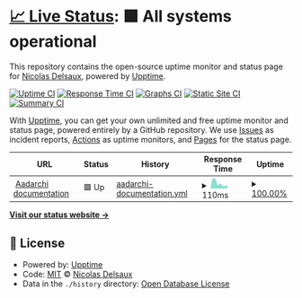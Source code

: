 # [📈 Live Status](https://Riduidel.github.io/aadarchi-upptime): <!--live status--> **🟩 All systems operational**

This repository contains the open-source uptime monitor and status page for [Nicolas Delsaux](http://riduidel.wordpress.com), powered by [Upptime](https://github.com/upptime/upptime).

[![Uptime CI](https://github.com/Riduidel/aadarchi-upptime/workflows/Uptime%20CI/badge.svg)](https://github.com/Riduidel/aadarchi-upptime/actions?query=workflow%3A%22Uptime+CI%22)
[![Response Time CI](https://github.com/Riduidel/aadarchi-upptime/workflows/Response%20Time%20CI/badge.svg)](https://github.com/Riduidel/aadarchi-upptime/actions?query=workflow%3A%22Response+Time+CI%22)
[![Graphs CI](https://github.com/Riduidel/aadarchi-upptime/workflows/Graphs%20CI/badge.svg)](https://github.com/Riduidel/aadarchi-upptime/actions?query=workflow%3A%22Graphs+CI%22)
[![Static Site CI](https://github.com/Riduidel/aadarchi-upptime/workflows/Static%20Site%20CI/badge.svg)](https://github.com/Riduidel/aadarchi-upptime/actions?query=workflow%3A%22Static+Site+CI%22)
[![Summary CI](https://github.com/Riduidel/aadarchi-upptime/workflows/Summary%20CI/badge.svg)](https://github.com/Riduidel/aadarchi-upptime/actions?query=workflow%3A%22Summary+CI%22)

With [Upptime](https://upptime.js.org), you can get your own unlimited and free uptime monitor and status page, powered entirely by a GitHub repository. We use [Issues](https://github.com/Riduidel/aadarchi-upptime/issues) as incident reports, [Actions](https://github.com/Riduidel/aadarchi-upptime/actions) as uptime monitors, and [Pages](https://Riduidel.github.io/aadarchi-upptime) for the status page.

<!--start: status pages-->
<!-- This summary is generated by Upptime (https://github.com/upptime/upptime) -->
<!-- Do not edit this manually, your changes will be overwritten -->
<!-- prettier-ignore -->
| URL | Status | History | Response Time | Uptime |
| --- | ------ | ------- | ------------- | ------ |
| <img alt="" src="https://icons.duckduckgo.com/ip3/riduidel.github.io.ico" height="13"> [Aadarchi documentation](https://riduidel.github.io/aadarchi/) | 🟩 Up | [aadarchi-documentation.yml](https://github.com/Riduidel/aadarchi-upptime/commits/HEAD/history/aadarchi-documentation.yml) | <details><summary><img alt="Response time graph" src="./graphs/aadarchi-documentation/response-time-week.png" height="20"> 110ms</summary><br><a href="https://Riduidel.github.io/aadarchi-upptime/history/aadarchi-documentation"><img alt="Response time 137" src="https://img.shields.io/endpoint?url=https%3A%2F%2Fraw.githubusercontent.com%2FRiduidel%2Faadarchi-upptime%2FHEAD%2Fapi%2Faadarchi-documentation%2Fresponse-time.json"></a><br><a href="https://Riduidel.github.io/aadarchi-upptime/history/aadarchi-documentation"><img alt="24-hour response time 95" src="https://img.shields.io/endpoint?url=https%3A%2F%2Fraw.githubusercontent.com%2FRiduidel%2Faadarchi-upptime%2FHEAD%2Fapi%2Faadarchi-documentation%2Fresponse-time-day.json"></a><br><a href="https://Riduidel.github.io/aadarchi-upptime/history/aadarchi-documentation"><img alt="7-day response time 110" src="https://img.shields.io/endpoint?url=https%3A%2F%2Fraw.githubusercontent.com%2FRiduidel%2Faadarchi-upptime%2FHEAD%2Fapi%2Faadarchi-documentation%2Fresponse-time-week.json"></a><br><a href="https://Riduidel.github.io/aadarchi-upptime/history/aadarchi-documentation"><img alt="30-day response time 141" src="https://img.shields.io/endpoint?url=https%3A%2F%2Fraw.githubusercontent.com%2FRiduidel%2Faadarchi-upptime%2FHEAD%2Fapi%2Faadarchi-documentation%2Fresponse-time-month.json"></a><br><a href="https://Riduidel.github.io/aadarchi-upptime/history/aadarchi-documentation"><img alt="1-year response time 140" src="https://img.shields.io/endpoint?url=https%3A%2F%2Fraw.githubusercontent.com%2FRiduidel%2Faadarchi-upptime%2FHEAD%2Fapi%2Faadarchi-documentation%2Fresponse-time-year.json"></a></details> | <details><summary><a href="https://Riduidel.github.io/aadarchi-upptime/history/aadarchi-documentation">100.00%</a></summary><a href="https://Riduidel.github.io/aadarchi-upptime/history/aadarchi-documentation"><img alt="All-time uptime 99.75%" src="https://img.shields.io/endpoint?url=https%3A%2F%2Fraw.githubusercontent.com%2FRiduidel%2Faadarchi-upptime%2FHEAD%2Fapi%2Faadarchi-documentation%2Fuptime.json"></a><br><a href="https://Riduidel.github.io/aadarchi-upptime/history/aadarchi-documentation"><img alt="24-hour uptime 100.00%" src="https://img.shields.io/endpoint?url=https%3A%2F%2Fraw.githubusercontent.com%2FRiduidel%2Faadarchi-upptime%2FHEAD%2Fapi%2Faadarchi-documentation%2Fuptime-day.json"></a><br><a href="https://Riduidel.github.io/aadarchi-upptime/history/aadarchi-documentation"><img alt="7-day uptime 100.00%" src="https://img.shields.io/endpoint?url=https%3A%2F%2Fraw.githubusercontent.com%2FRiduidel%2Faadarchi-upptime%2FHEAD%2Fapi%2Faadarchi-documentation%2Fuptime-week.json"></a><br><a href="https://Riduidel.github.io/aadarchi-upptime/history/aadarchi-documentation"><img alt="30-day uptime 100.00%" src="https://img.shields.io/endpoint?url=https%3A%2F%2Fraw.githubusercontent.com%2FRiduidel%2Faadarchi-upptime%2FHEAD%2Fapi%2Faadarchi-documentation%2Fuptime-month.json"></a><br><a href="https://Riduidel.github.io/aadarchi-upptime/history/aadarchi-documentation"><img alt="1-year uptime 100.00%" src="https://img.shields.io/endpoint?url=https%3A%2F%2Fraw.githubusercontent.com%2FRiduidel%2Faadarchi-upptime%2FHEAD%2Fapi%2Faadarchi-documentation%2Fuptime-year.json"></a></details>

<!--end: status pages-->

[**Visit our status website →**](https://Riduidel.github.io/aadarchi-upptime)

## 📄 License

- Powered by: [Upptime](https://github.com/upptime/upptime)
- Code: [MIT](./LICENSE) © [Nicolas Delsaux](http://riduidel.wordpress.com)
- Data in the `./history` directory: [Open Database License](https://opendatacommons.org/licenses/odbl/1-0/)
